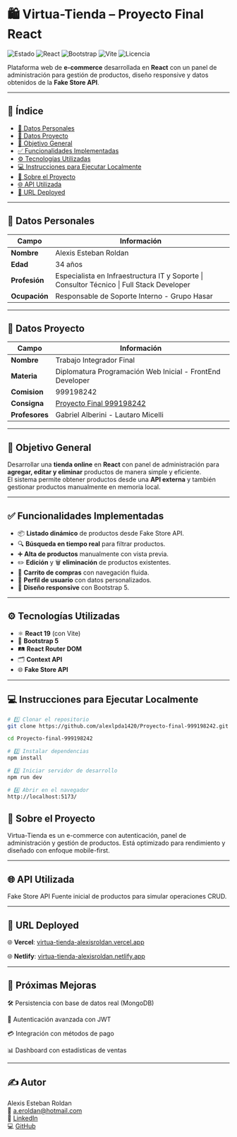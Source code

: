 # 🛍️ **Virtua-Tienda – Proyecto Final React**

![Estado](https://img.shields.io/badge/Estado-Activo-brightgreen)
![React](https://img.shields.io/badge/React-18-blue?logo=react)
![Bootstrap](https://img.shields.io/badge/Bootstrap-5-purple?logo=bootstrap)
![Vite](https://img.shields.io/badge/Vite-4-ff69b4?logo=vite)
![Licencia](https://img.shields.io/badge/Licencia-MIT-yellow)

Plataforma web de **e-commerce** desarrollada en **React** con un panel de administración para gestión de productos, diseño responsive y datos obtenidos de la **Fake Store API**.

---

## 📑 **Índice**

- [👤 Datos Personales](#-datos-personales)
- [🏫 Datos Proyecto](#-datos-proyecto)
- [🎯 Objetivo General](#-objetivo-general)
- [✅ Funcionalidades Implementadas](#-funcionalidades-implementadas)
- [⚙️ Tecnologías Utilizadas](#%EF%B8%8F-tecnologías-utilizadas)
- [💻 Instrucciones para Ejecutar Localmente](#-instrucciones-para-ejecutar-localmente)
- [📖 Sobre el Proyecto](#-sobre-el-proyecto)
- [🌐 API Utilizada](#-api-utilizada)
- [🔗 URL Deployed](#-url-deployed)

---

## 👤 **Datos Personales**

| Campo            | Información                                                                 |
|------------------|------------------------------------------------------------------------------|
| **Nombre**       | Alexis Esteban Roldan                                                        |
| **Edad**         | 34 años                                                                      |
| **Profesión**    | Especialista en Infraestructura IT y Soporte \| Consultor Técnico \| Full Stack Developer |
| **Ocupación**    | Responsable de Soporte Interno - Grupo Hasar                                 |

---

## 👤 **Datos Proyecto**

| Campo            | Información                                                                 |
|------------------|------------------------------------------------------------------------------|
| **Nombre**       | Trabajo Integrador Final                                                        |
| **Materia**       | Diplomatura Programación Web Inicial - FrontEnd Developer                                                        |
| **Comision**         | 999198242                                                                    |
| **Consigna**    | [Proyecto Final 999198242](https://cursos.utnba.centrodeelearning.com/pluginfile.php/675358/mod_assign/introattachment/0/Proyecto%20final%20-%20999198242.pdf?forcedownload=1) |
| **Profesores**    | Gabriel Alberini - Lautaro Micelli                               |

---


## 🎯 **Objetivo General**

Desarrollar una **tienda online** en **React** con panel de administración para **agregar, editar y eliminar** productos de manera simple y eficiente.  
El sistema permite obtener productos desde una **API externa** y también gestionar productos manualmente en memoria local.

---

## ✅ **Funcionalidades Implementadas**

- 📦 **Listado dinámico** de productos desde Fake Store API.
- 🔍 **Búsqueda en tiempo real** para filtrar productos.
- ➕ **Alta de productos** manualmente con vista previa.
- ✏️ **Edición** y 🗑️ **eliminación** de productos existentes.
- 🛒 **Carrito de compras** con navegación fluida.
- 👤 **Perfil de usuario** con datos personalizados.
- 📱 **Diseño responsive** con Bootstrap 5.

---

## ⚙️ **Tecnologías Utilizadas**

- ⚛️ **React 19** (con Vite)
- 🎨 **Bootstrap 5**
- 🛤 **React Router DOM**
- 🗂 **Context API**
- 🌐 **Fake Store API**

---

## 💻 **Instrucciones para Ejecutar Localmente**

```bash
# 1️⃣ Clonar el repositorio
git clone https://github.com/alexlpda1420/Proyecto-final-999198242.git

cd Proyecto-final-999198242

# 2️⃣ Instalar dependencias
npm install

# 3️⃣ Iniciar servidor de desarrollo
npm run dev

# 4️⃣ Abrir en el navegador
http://localhost:5173/
```
## 📖 **Sobre el Proyecto**

Virtua-Tienda es un e-commerce con autenticación, panel de administración y gestión de productos.
Está optimizado para rendimiento y diseñado con enfoque mobile-first.

---

## 🌐 **API Utilizada**

Fake Store API
Fuente inicial de productos para simular operaciones CRUD.

---

## 🔗 **URL Deployed**

🌐 **Vercel**: [virtua-tienda-alexisroldan.vercel.app](https://virtua-tienda-alexisroldan.vercel.app/)

🌐 **Netlify**: [virtua-tienda-alexisroldan.netlify.app](https://virtua-tienda-alexisroldan.netlify.app/)

---

## 📌 **Próximas Mejoras**

🛠 Persistencia con base de datos real (MongoDB)

🔐 Autenticación avanzada con JWT

💳 Integración con métodos de pago

📊 Dashboard con estadísticas de ventas

---

## ✍️ **Autor**  
Alexis Esteban Roldan  
📧 [a.eroldan@hotmail.com](mailto:a.eroldan@hotmaail.com)  
💼 [LinkedIn](https://www.linkedin.com/in/alexis-esteban-roldan/)  
💻 [GitHub](https://github.com/alexlpda1420)